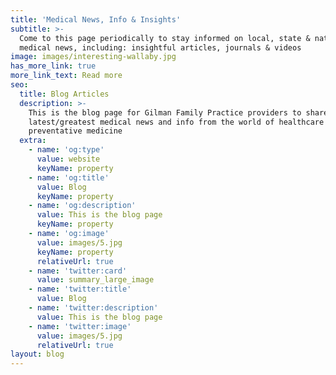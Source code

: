 ```yaml
---
title: 'Medical News, Info & Insights'
subtitle: >-
  Come to this page periodically to stay informed on local, state & national
  medical news, including: insightful articles, journals & videos
image: images/interesting-wallaby.jpg
has_more_link: true
more_link_text: Read more
seo:
  title: Blog Articles
  description: >-
    This is the blog page for Gilman Family Practice providers to share
    latest/greatest medical news and info from the world of healthcare &
    preventative medicine 
  extra:
    - name: 'og:type'
      value: website
      keyName: property
    - name: 'og:title'
      value: Blog
      keyName: property
    - name: 'og:description'
      value: This is the blog page
      keyName: property
    - name: 'og:image'
      value: images/5.jpg
      keyName: property
      relativeUrl: true
    - name: 'twitter:card'
      value: summary_large_image
    - name: 'twitter:title'
      value: Blog
    - name: 'twitter:description'
      value: This is the blog page
    - name: 'twitter:image'
      value: images/5.jpg
      relativeUrl: true
layout: blog
---
```

